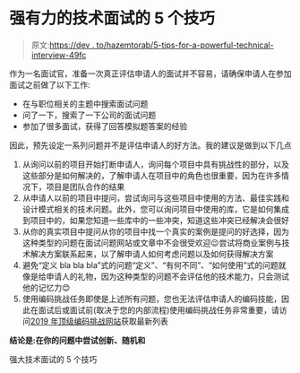 # 强有力的技术面试的 5 个技巧

> 原文:[https://dev . to/hazemtorab/5-tips-for-a-powerful-technical-interview-49fc](https://dev.to/hazemtorab/5-tips-for-a-powerful-technical-interview-49fc)

作为一名面试官，准备一次真正评估申请人的面试并不容易，请确保申请人在参加面试之前做了以下工作:

*   在与职位相关的主题中搜索面试问题
*   问了一下，搜索了一下公司的面试问题
*   参加了很多面试，获得了回答模拟题答案的经验

因此，预先设定一系列问题并不是评估申请人的好方法。我的建议是做到以下几点

1.  从询问以前的项目开始打断申请人，询问每个项目中具有挑战性的部分，以及这些部分是如何解决的，了解申请人在项目中的角色也很重要，因为在许多情况下，项目是团队合作的结果
2.  从申请人以前的项目中提问，尝试询问与这些项目中使用的方法、最佳实践和设计模式相关的技术问题。此外，您可以询问项目中使用的库，它是如何集成到项目中的，如果您知道一些库中的一些冲突，知道这些冲突已经解决会很好
3.  从你的真实项目中提问从你的项目中找一个真实的案例是提问的好选择，因为这种类型的问题在面试问题网站或文章中不会很受欢迎😉尝试将商业案例与技术解决方案联系起来，以了解申请人如何考虑问题以及如何获得解决方案
4.  避免“定义 bla bla bla”式的问题“定义”、“有何不同”、“如何使用”式的问题就像是给申请人的礼物，因为这种类型的问题不会评估他的技术能力，只会测试他的记忆力😊
5.  使用编码挑战任务即使是上述所有问题，您也无法评估申请人的编码技能，因此在面试后或面试前(取决于您的内部流程)使用编码挑战任务非常重要，请访问[2019 年顶级编码挑战网站](https://levelup.gitconnected.com/top-coding-challenge-websites-of-2018-72d5a9dec6fd)获取最新列表

**结论是:在你的问题中尝试创新、随机和**

强大技术面试的 5 个技巧